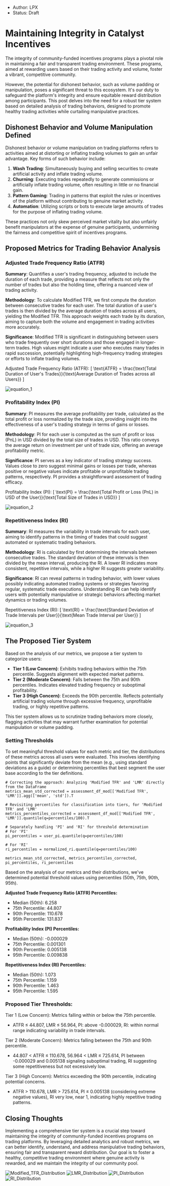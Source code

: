 - Author: LPX
- Status: Draft

# Maintaining Integrity in Catalyst Incentives 

The integrity of community-funded incentives programs plays a pivotal role in maintaining a fair and transparent trading environment. These programs, aimed at rewarding users based on their trading activity and volume, foster a vibrant, competitive community. 

However, the potential for dishonest behavior, such as volume padding or manipulation, poses a significant threat to this ecosystem. It's our duty to safeguard the platform's integrity and ensure equitable reward distribution among participants. This post delves into the need for a robust tier system based on detailed analysis of trading behaviors, designed to promote healthy trading activities while curtailing manipulative practices.

## Dishonest Behavior and Volume Manipulation Defined

Dishonest behavior or volume manipulation on trading platforms refers to activities aimed at distorting or inflating trading volumes to gain an unfair advantage. Key forms of such behavior include:

1. **Wash Trading**: Simultaneously buying and selling securities to create artificial activity and inflate trading volume.
2. **Churning**: Executing trades repeatedly to generate commissions or artificially inflate trading volume, often resulting in little or no financial gain.
3. **Pattern Gaming**: Trading in patterns that exploit the rules or incentives of the platform without contributing to genuine market activity.
4. **Automation**: Utilizing scripts or bots to execute large amounts of trades for the purpose of inflating trading volume.

These practices not only skew perceived market vitality but also unfairly benefit manipulators at the expense of genuine participants, undermining the fairness and competitive spirit of incentives programs.

## Proposed Metrics for Trading Behavior Analysis

### **Adjusted Trade Frequency Ratio (ATFR)**

**Summary**: Quantifies a user's trading frequency, adjusted to include the duration of each trade, providing a measure that reflects not only the number of trades but also the holding time, offering a nuanced view of trading activity.

**Methodology**: To calculate Modified TFR, we first compute the duration between consecutive trades for each user. The total duration of a user's trades is then divided by the average duration of trades across all users, yielding the Modified TFR. This approach weights each trade by its duration, aiming to capture both the volume and engagement in trading activities more accurately.

**Significance**: Modified TFR is significant in distinguishing between users who trade frequently over short durations and those engaged in longer-term trades. High values might indicate a user who executes many trades in rapid succession, potentially highlighting high-frequency trading strategies or efforts to inflate trading volumes.

Adjusted Trade Frequency Ratio (ATFR): [ \text{ATFR} = \frac{\text{Total Duration of User's Trades}}{\text{Average Duration of Trades across all Users}} ]

![equation_1](https://github.com/EvmosGov/proposals/assets/16395727/9c4ae356-b977-4549-b1b4-cfb71dde0d66)


### **Profitability Index (PI)**

**Summary**: PI measures the average profitability per trade, calculated as the total profit or loss normalized by the trade size, providing insight into the effectiveness of a user's trading strategy in terms of gains or losses.

**Methodology**: PI for each user is computed as the sum of profit or loss (PnL) in USD divided by the total size of trades in USD. This ratio conveys the average return on investment per unit of trade size, offering an average profitability metric.

**Significance**: PI serves as a key indicator of trading strategy success. Values close to zero suggest minimal gains or losses per trade, whereas positive or negative values indicate profitable or unprofitable trading patterns, respectively. PI provides a straightforward assessment of trading efficacy.

Profitability Index (PI): [ \text{PI} = \frac{\text{Total Profit or Loss (PnL) in USD of the User}}{\text{Total Size of Trades in USD}} ]

![equation_2](https://github.com/EvmosGov/proposals/assets/16395727/e2ea31b8-3c4a-4b09-9671-551011f99f51)


### **Repetitiveness Index (RI)**

**Summary**: RI measures the variability in trade intervals for each user, aiming to identify patterns in the timing of trades that could suggest automated or systematic trading behaviors.

**Methodology**: RI is calculated by first determining the intervals between consecutive trades. The standard deviation of these intervals is then divided by the mean interval, producing the RI. A lower RI indicates more consistent, repetitive intervals, while a higher RI suggests greater variability.

**Significance**: RI can reveal patterns in trading behavior, with lower values possibly indicating automated trading systems or strategies favoring regular, systematic trade executions. Understanding RI can help identify users with potentially manipulative or strategic behaviors affecting market dynamics or trading volumes.

Repetitiveness Index (RI): [ \text{RI} = \frac{\text{Standard Deviation of Trade Intervals per User}}{\text{Mean Trade Interval per User}} ]

![equation_3](https://github.com/EvmosGov/proposals/assets/16395727/c66173e5-5e69-4888-84f5-99307bd7056e)


## The Proposed Tier System

Based on the analysis of our metrics, we propose a tier system to categorize users:

- **Tier 1 (Low Concern)**: Exhibits trading behaviors within the 75th percentile. Suggests alignment with expected market patterns.
- **Tier 2 (Moderate Concern)**: Falls between the 75th and 90th percentiles. Indicates elevated trading frequency or suboptimal profitability.
- **Tier 3 (High Concern)**: Exceeds the 90th percentile. Reflects potentially artificial trading volume through excessive frequency, unprofitable trading, or highly repetitive patterns.

This tier system allows us to scrutinize trading behaviors more closely, flagging activities that may warrant further examination for potential manipulation or volume padding.

### Setting Thresholds

To set meaningful threshold values for each metric and tier, the distributions of these metrics across all users were evaluated. This involves identifying points that significantly deviate from the mean (e.g., using standard deviations as a guide) or determining percentiles that best segment the user base according to the tier definitions.

```
# Correcting the approach: Analyzing 'Modified TFR' and 'LMR' directly from the DataFrame
metrics_mean_std_corrected = assessment_df_mod[['Modified TFR', 'LMR']].agg(['mean', 'std']).T

# Revisiting percentiles for classification into tiers, for 'Modified TFR' and 'LMR'
metrics_percentiles_corrected = assessment_df_mod[['Modified TFR', 'LMR']].quantile(q=percentiles/100).T

# Separately handling 'PI' and 'RI' for threshold determination
# For 'PI'
pi_percentiles = user_pi.quantile(q=percentiles/100)

# For 'RI'
ri_percentiles = normalized_ri.quantile(q=percentiles/100)

metrics_mean_std_corrected, metrics_percentiles_corrected, pi_percentiles, ri_percentiles
```

Based on the analysis of our metrics and their distributions, we've determined potential threshold values using percentiles (50th, 75th, 90th, 95th). 

**Adjusted Trade Frequency Ratio (ATFR) Percentiles:**
* Median (50th): 6.258
* 75th Percentile: 44.807
* 90th Percentile: 110.678
* 95th Percentile: 131.837

**Profitability Index (PI) Percentiles:**

* Median (50th): -0.000029
* 75th Percentile: 0.001301
* 90th Percentile: 0.005138
* 95th Percentile: 0.009838

**Repetitiveness Index (RI) Percentiles:**

* Median (50th): 1.073
* 75th Percentile: 1.159
* 90th Percentile: 1.463
* 95th Percentile: 1.595

### Proposed Tier Thresholds:

Tier 1 (Low Concern): Metrics falling within or below the 75th percentile.
- ATFR ≤ 44.807, LMR ≤ 56.964, PI: above -0.000029, RI: within normal range indicating variability in trade intervals.

Tier 2 (Moderate Concern): Metrics falling between the 75th and 90th percentile.
- 44.807 < ATFR ≤ 110.678, 56.964 < LMR ≤ 725.614, PI between -0.000029 and 0.005138 signaling suboptimal trading, RI suggesting some repetitiveness but not excessively low.

Tier 3 (High Concern): Metrics exceeding the 90th percentile, indicating potential concerns.

- ATFR > 110.678, LMR > 725.614, PI ≤ 0.005138 (considering extreme negative values), RI very low, near 1, indicating highly repetitive trading patterns.

## Closing Thoughts

Implementing a comprehensive tier system is a crucial step toward maintaining the integrity of community-funded incentives programs on trading platforms. By leveraging detailed analytics and robust metrics, we can better identify, understand, and address manipulative trading behaviors, ensuring fair and transparent reward distribution. Our goal is to foster a healthy, competitive trading environment where genuine activity is rewarded, and we maintain the integrity of our community pool. 

![Modified_TFR_Distribution](https://github.com/EvmosGov/proposals/assets/16395727/0741f82f-d88d-4f7b-b7ae-014fbbb24d55)
![LMR_Distribution](https://github.com/EvmosGov/proposals/assets/16395727/c6136a0d-612a-4f4c-a8d9-c0b11a537b83)
![PI_Distribution](https://github.com/EvmosGov/proposals/assets/16395727/238ac9b8-403f-46b2-8313-a42ffd0c43ef)
![RI_Distribution](https://github.com/EvmosGov/proposals/assets/16395727/f7ac5d25-76bc-4006-87c2-3e155afdc779)


